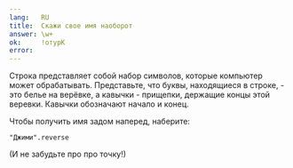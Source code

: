 ```yaml
---
lang:   RU
title:  Скажи свое имя наоборот
answer: \w+
ok:     !отурК
error:  
---
```


Строка представляет собой набор символов, которые компьютер может обрабатывать. Представьте, что буквы, находящиеся в строке, - это 
белье на верёвке, а кавычки - прищепки, держащие концы этой веревки. Кавычки обозначают начало и конец.

Чтобы получить имя задом наперед, наберите: 

    "Джими".reverse

(И не забудьте про про точку!)

